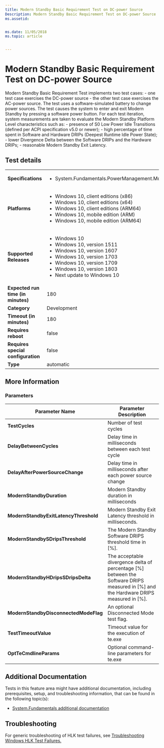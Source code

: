 ```yaml
---
title: Modern Standby Basic Requirement Test on DC-power Source
Description: Modern Standby Basic Requirement Test on DC-power Source
ms.assetid: 


ms.date: 11/05/2018
ms.topic: article


---
```


# Modern Standby Basic Requirement Test on DC-power Source

Modern Standby Basic Requirement Test implements two test cases:  - one test case exercises the DC-power source - the other test case exercises the AC-power source. The test uses a software-simulated battery to change power sources. The test causes the system to enter and exit Modern Standby by pressing a software power button. For each test iteration, system measurements are taken to evaluate the Modern Standby Platform Level characteristics such as:  - presence of S0 Low Power Idle Transitions (defined per ACPI specification v5.0 or newer);  - high percentage of time spent in Software and Hardware DRIPs (Deepest Runtime Idle Power State);  - lower Divergence Delta between the Software DRIPs and the Hardware DRIPs;  - reasonable Modern Standby Exit Latency.

## Test details

|||
|---|---|
| **Specifications**  | <ul><li>System.Fundamentals.PowerManagement.ModernStandby.Battery.Quality</li></ul> |  
| **Platforms**   | <ul><li>Windows 10, client editions (x86)</li><li>Windows 10, client editions (x64)</li><li>Windows 10, client editions (ARM64)</li><li>Windows 10, mobile edition (ARM)</li><li>Windows 10, mobile edition (ARM64)</li></ul> |
| **Supported Releases** | <ul><li>Windows 10</li><li>Windows 10, version 1511</li><li>Windows 10, version 1607</li><li>Windows 10, version 1703</li><li>Windows 10, version 1709</li><li>Windows 10, version 1803</li><li>Next update to Windows 10</li></ul> |
|**Expected run time (in minutes)**| 180 |
|**Category**| Development |
|**Timeout (in minutes)**| 180 |
|**Requires reboot**| false |
|**Requires special configuration**| false |
|**Type**| automatic |

## More Information
### Parameters

| Parameter Name | Parameter Description |
| --- | --- |
| **TestCycles** | Number of test cycles |
| **DelayBetweenCycles** | Delay time in milliseconds between each test cycle |
| **DelayAfterPowerSourceChange** | Delay time in milliseconds after each power source change |
| **ModernStandbyDuration** | Modern Standby duration in milliseconds |
| **ModernStandbyExitLatencyThreshold** | Modern Standby Exit Latency threshold in milliseconds.  |
| **ModernStandbySDripsThreshold** | The Modern Standby Software DRIPS threshold time in [%].  |
| **ModernStandbyHDripsSDripsDelta** | The acceptable divergence delta of percentage [%] between the Software DRIPS measured in [%] and the Hardware DRIPS measured in [%]. |
| **ModernStandbyDisconnectedModeFlag** | An optional Disconnected Mode test flag. |
| **TestTimeoutValue** | Timeout value for the execution of te.exe |
| **OptTeCmdlineParams** | Optional command-line parameters for te.exe |







## Additional Documentation
Tests in this feature area might have additional documentation, including prerequisites, setup, and troubleshooting information, that can be found in the following topic(s): <ul><li>[System.Fundamentals additional documentation](system-fundamentals-additional-documentation.md)</li></ul>

## Troubleshooting
For generic troubleshooting of HLK test failures, see [Troubleshooting Windows HLK Test Failures.](../user/troubleshooting-windows-hlk-test-failures.md)